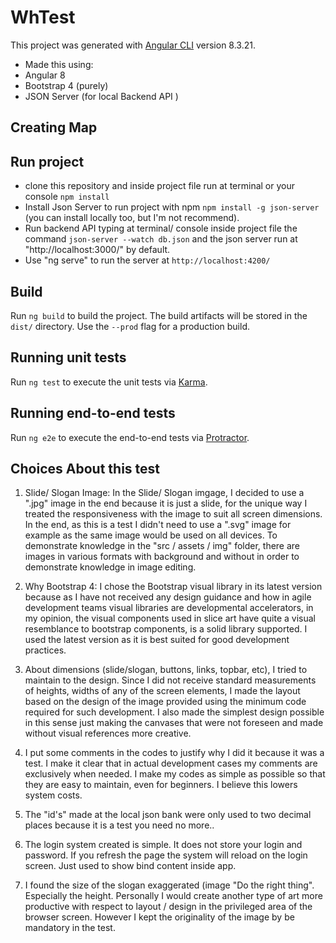# WhTest

This project was generated with [Angular CLI](https://github.com/angular/angular-cli) version 8.3.21.

 - Made this using: 
 - Angular 8
 - Bootstrap 4 (purely)
 - JSON Server (for local Backend API )
 
 ## Creating Map
 
 
## Run project

- clone this repository and inside project file run at terminal or your console `npm install`
- Install Json Server to run project with npm `npm install -g json-server` (you can install locally too, but I'm not recommend).
- Run backend API typing at terminal/ console inside project file the command `json-server --watch db.json` and the json server run at "http://localhost:3000/" by default. 
- Use "ng serve" to run the server at `http://localhost:4200/`

## Build

Run `ng build` to build the project. The build artifacts will be stored in the `dist/` directory. Use the `--prod` flag for a production build.

## Running unit tests

Run `ng test` to execute the unit tests via [Karma](https://karma-runner.github.io).

## Running end-to-end tests

Run `ng e2e` to execute the end-to-end tests via [Protractor](http://www.protractortest.org/).

## Choices About this test

1) Slide/ Slogan Image: In the Slide/ Slogan imgage, I decided to use a ".jpg" image in the end because it is just a slide, for the unique way I treated the responsiveness with the image to suit all screen dimensions. In the end, as this is a test I didn't need to use a ".svg" image for example as the same image would be used on all devices.
    To demonstrate knowledge in the "src / assets / img" folder, there are images in various formats with background and without in order to demonstrate knowledge in image editing. 

2) Why Bootstrap 4: I chose the Bootstrap visual library in its latest version because as I have not received any design guidance and how in agile development teams visual libraries are developmental accelerators, in my opinion, the visual components used in slice art have quite a visual resemblance to bootstrap components, is a solid library supported. I used the latest version as it is best suited for good development practices.

3) About dimensions (slide/slogan, buttons, links, topbar, etc), I tried to maintain to the design. Since I did not receive standard measurements of heights, widths of any of the screen elements, I made the layout based on the design of the image provided using the minimum code required for such development. I also made the simplest design possible in this sense just making the canvases that were not foreseen and made without visual references more creative.

4) I put some comments in the codes to justify why I did it because it was a test. I make it clear that in actual development cases my comments are exclusively when needed. I make my codes as simple as possible so that they are easy to maintain, even for beginners. I believe this lowers system costs.

5) The "id's" made at the local json bank were only used to two decimal places because it is a test you need no more.. 

6) The login system created is simple. It does not store your login and password. If you refresh the page the system will reload on the login screen. Just used to show bind content inside app. 

7) I found the size of the slogan exaggerated (image "Do the right thing". Especially the height. Personally I would create another type of art more productive with respect to layout / design in the privileged area of the browser screen. However I kept the originality of the image by be mandatory in the test.
